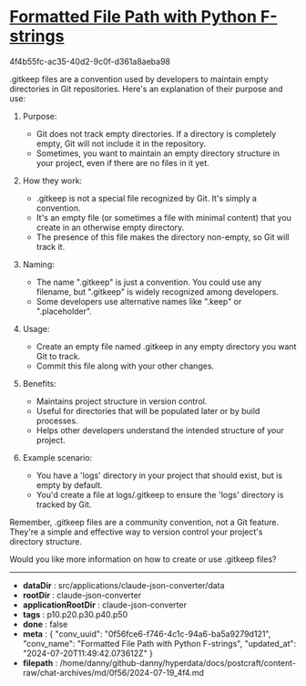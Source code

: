 # [Formatted File Path with Python F-strings](https://claude.ai/chat/0f56fce6-f746-4c1c-94a6-ba5a9279d121)

4f4b55fc-ac35-40d2-9c0f-d361a8aeba98

 .gitkeep files are a convention used by developers to maintain empty directories in Git repositories. Here's an explanation of their purpose and use:

1. Purpose:
   - Git does not track empty directories. If a directory is completely empty, Git will not include it in the repository.
   - Sometimes, you want to maintain an empty directory structure in your project, even if there are no files in it yet.

2. How they work:
   - .gitkeep is not a special file recognized by Git. It's simply a convention.
   - It's an empty file (or sometimes a file with minimal content) that you create in an otherwise empty directory.
   - The presence of this file makes the directory non-empty, so Git will track it.

3. Naming:
   - The name ".gitkeep" is just a convention. You could use any filename, but ".gitkeep" is widely recognized among developers.
   - Some developers use alternative names like ".keep" or ".placeholder".

4. Usage:
   - Create an empty file named .gitkeep in any empty directory you want Git to track.
   - Commit this file along with your other changes.

5. Benefits:
   - Maintains project structure in version control.
   - Useful for directories that will be populated later or by build processes.
   - Helps other developers understand the intended structure of your project.

6. Example scenario:
   - You have a 'logs' directory in your project that should exist, but is empty by default.
   - You'd create a file at logs/.gitkeep to ensure the 'logs' directory is tracked by Git.

Remember, .gitkeep files are a community convention, not a Git feature. They're a simple and effective way to version control your project's directory structure.

Would you like more information on how to create or use .gitkeep files?

---

* **dataDir** : src/applications/claude-json-converter/data
* **rootDir** : claude-json-converter
* **applicationRootDir** : claude-json-converter
* **tags** : p10.p20.p30.p40.p50
* **done** : false
* **meta** : {
  "conv_uuid": "0f56fce6-f746-4c1c-94a6-ba5a9279d121",
  "conv_name": "Formatted File Path with Python F-strings",
  "updated_at": "2024-07-20T11:49:42.073612Z"
}
* **filepath** : /home/danny/github-danny/hyperdata/docs/postcraft/content-raw/chat-archives/md/0f56/2024-07-19_4f4.md